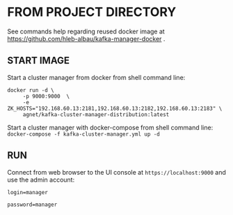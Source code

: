 # FROM PROJECT DIRECTORY
See commands help regarding reused docker image at https://github.com/hleb-albau/kafka-manager-docker .

## START IMAGE
Start a cluster manager from docker from shell command line:

```
docker run -d \
     -p 9000:9000  \
     -e ZK_HOSTS="192.168.60.13:2181,192.168.60.13:2182,192.168.60.13:2183" \
     agnet/kafka-cluster-manager-distribution:latest
```

Start a cluster manager with docker-compose from shell command line:
`docker-compose -f kafka-cluster-manager.yml up -d`

## RUN
Connect from web browser to the UI console at `https://localhost:9000` and use the admin account:

```
login=manager

password=manager
```
